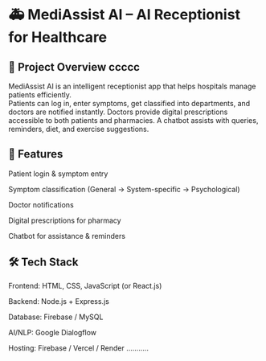 # 🚑 MediAssist AI – AI Receptionist for Healthcare
## 📌 Project Overview ccccc

MediAssist AI is an intelligent receptionist app that helps hospitals manage patients efficiently.  
Patients can log in, enter symptoms, get classified into departments, and doctors are notified instantly.
Doctors provide digital prescriptions accessible to both patients and pharmacies.
A chatbot assists with queries, reminders, diet, and exercise suggestions.

## 🎯 Features

Patient login & symptom entry

Symptom classification (General → System-specific → Psychological)

Doctor notifications

Digital prescriptions for pharmacy

Chatbot for assistance & reminders

## 🛠️ Tech Stack

Frontend: HTML, CSS, JavaScript (or React.js)

Backend: Node.js + Express.js

Database: Firebase / MySQL

AI/NLP: Google Dialogflow

Hosting: Firebase / Vercel / Render
...........
